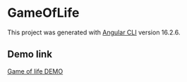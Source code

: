 # GameOfLife

This project was generated with [Angular CLI](https://github.com/angular/angular-cli) version 16.2.6.

## Demo link
<a href="http://giaspa.github.io/game-of-life" target="_blank">Game of life DEMO</a>